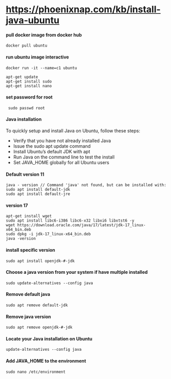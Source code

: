 
# https://phoenixnap.com/kb/install-java-ubuntu

#### pull docker image from docker hub
```
docker pull ubuntu 
```

#### run ubuntu image interactive
``` 
docker run -it --name=c1 ubuntu
```

``` 
apt-get update
apt-get install sudo
apt-get install nano
```

#### set password for root
``` sudo passwd root```

#### Java installation
To quickly setup and install Java on Ubuntu, follow these steps:

* Verify that you have not already installed Java
* Issue the sudo apt update command
* Install Ubuntu’s default JDK with apt
* Run Java on the command line to test the install
* Set JAVA_HOME globally for all Ubuntu users

#### Default version 11
```
java - version // Command 'java' not found, but can be installed with:
sudo apt install default-jdk
sudo apt install default-jre
```

#### version 17
```
apt-get install wget
sudo apt install libc6-i386 libc6-x32 libxi6 libxtst6 -y
wget https://download.oracle.com/java/17/latest/jdk-17_linux-x64_bin.deb
sudo dpkg -i jdk-17_linux-x64_bin.deb
java -version
```

#### install specific version
```
sudo apt install openjdk-#-jdk
```
#### Choose a java version from your system if have multiple installed
```
sudo update-alternatives --config java
```

#### Remove default java
```
sudo apt remove default-jdk
```

#### Remove java version
```
sudo apt remove openjdk-#-jdk
```


#### Locate your Java installation on Ubuntu
```
update-alternatives --config java
```

#### Add JAVA_HOME to the environment
```
sudo nano /etc/environment
```
